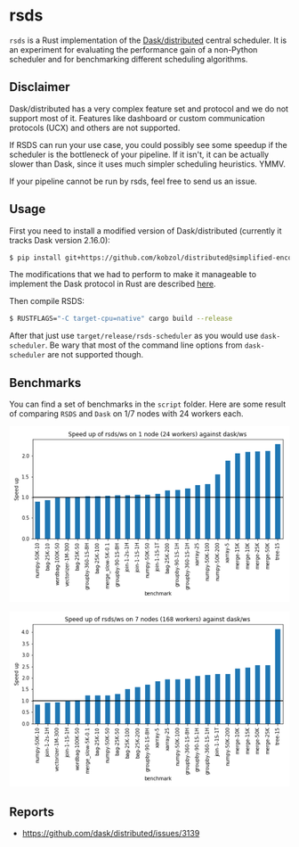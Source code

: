 # rsds

``rsds`` is a Rust implementation of the [Dask/distributed](https://distributed.dask.org) central scheduler.
It is an experiment for evaluating the performance gain of a non-Python scheduler and for benchmarking different scheduling algorithms.

## Disclaimer
Dask/distributed has a very complex feature set and protocol and we do not support most of it.
Features like dashboard or custom communication protocols (UCX) and others are not supported.

If RSDS can run your use case, you could possibly see some speedup if the scheduler is the bottleneck
of your pipeline. If it isn't, it can be actually slower than Dask, since it uses much simpler scheduling
heuristics. YMMV.

If your pipeline cannot be run by rsds, feel free to send us an issue.

## Usage
First you need to install a modified version of Dask/distributed (currently it tracks Dask version 2.16.0):
```bash
$ pip install git+https://github.com/kobzol/distributed@simplified-encoding
```
The modifications that we had to perform to make it manageable to implement the Dask
protocol in Rust are described [here](https://github.com/dask/distributed/pull/3809).

Then compile RSDS:
```bash
$ RUSTFLAGS="-C target-cpu=native" cargo build --release
```

After that just use `target/release/rsds-scheduler` as you would use `dask-scheduler`.
Be wary that most of the command line options from `dask-scheduler` are not supported though.

## Benchmarks
You can find a set of benchmarks in the `script` folder. Here are some result of comparing `RSDS` and `Dask`
on 1/7 nodes with 24 workers each.

![image](resources/speedup-rsds-ws-1.png)

![image](resources/speedup-rsds-ws-7.png)

## Reports

* https://github.com/dask/distributed/issues/3139
